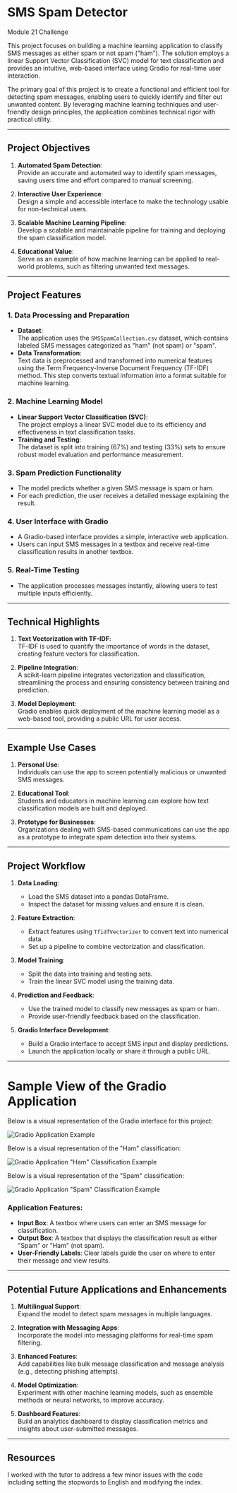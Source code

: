 # SMS Spam Detector
Module 21 Challenge

This project focuses on building a machine learning application to classify SMS messages as either spam or not spam ("ham"). The solution employs a linear Support Vector Classification (SVC) model for text classification and provides an intuitive, web-based interface using Gradio for real-time user interaction.

The primary goal of this project is to create a functional and efficient tool for detecting spam messages, enabling users to quickly identify and filter out unwanted content. By leveraging machine learning techniques and user-friendly design principles, the application combines technical rigor with practical utility.

---

## Project Objectives

1. **Automated Spam Detection**:  
   Provide an accurate and automated way to identify spam messages, saving users time and effort compared to manual screening.

2. **Interactive User Experience**:  
   Design a simple and accessible interface to make the technology usable for non-technical users.

3. **Scalable Machine Learning Pipeline**:  
   Develop a scalable and maintainable pipeline for training and deploying the spam classification model.

4. **Educational Value**:  
   Serve as an example of how machine learning can be applied to real-world problems, such as filtering unwanted text messages.

---

## Project Features

### 1. **Data Processing and Preparation**
   - **Dataset**:  
     The application uses the `SMSSpamCollection.csv` dataset, which contains labeled SMS messages categorized as "ham" (not spam) or "spam".
   - **Data Transformation**:  
     Text data is preprocessed and transformed into numerical features using the Term Frequency-Inverse Document Frequency (TF-IDF) method. This step converts textual information into a format suitable for machine learning.

### 2. **Machine Learning Model**
   - **Linear Support Vector Classification (SVC)**:  
     The project employs a linear SVC model due to its efficiency and effectiveness in text classification tasks.
   - **Training and Testing**:  
     The dataset is split into training (67%) and testing (33%) sets to ensure robust model evaluation and performance measurement.

### 3. **Spam Prediction Functionality**
   - The model predicts whether a given SMS message is spam or ham.
   - For each prediction, the user receives a detailed message explaining the result.

### 4. **User Interface with Gradio**
   - A Gradio-based interface provides a simple, interactive web application.
   - Users can input SMS messages in a textbox and receive real-time classification results in another textbox.

### 5. **Real-Time Testing**
   - The application processes messages instantly, allowing users to test multiple inputs efficiently.

---

## Technical Highlights

1. **Text Vectorization with TF-IDF**:  
   TF-IDF is used to quantify the importance of words in the dataset, creating feature vectors for classification.
   
2. **Pipeline Integration**:  
   A scikit-learn pipeline integrates vectorization and classification, streamlining the process and ensuring consistency between training and prediction.

3. **Model Deployment**:  
   Gradio enables quick deployment of the machine learning model as a web-based tool, providing a public URL for user access.

---

## Example Use Cases

1. **Personal Use**:  
   Individuals can use the app to screen potentially malicious or unwanted SMS messages.

2. **Educational Tool**:  
   Students and educators in machine learning can explore how text classification models are built and deployed.

3. **Prototype for Businesses**:  
   Organizations dealing with SMS-based communications can use the app as a prototype to integrate spam detection into their systems.

---

## Project Workflow

1. **Data Loading**:
   - Load the SMS dataset into a pandas DataFrame.
   - Inspect the dataset for missing values and ensure it is clean.

2. **Feature Extraction**:
   - Extract features using `TfidfVectorizer` to convert text into numerical data.
   - Set up a pipeline to combine vectorization and classification.

3. **Model Training**:
   - Split the data into training and testing sets.
   - Train the linear SVC model using the training data.

4. **Prediction and Feedback**:
   - Use the trained model to classify new messages as spam or ham.
   - Provide user-friendly feedback based on the classification.

5. **Gradio Interface Development**:
   - Build a Gradio interface to accept SMS input and display predictions.
   - Launch the application locally or share it through a public URL.

---
# Sample View of the Gradio Application

Below is a visual representation of the Gradio interface for this project:

![Gradio Application Example](https://github.com/user-attachments/assets/2e2aae61-c0b6-444d-ae12-0d335f1d83f4)

Below is a visual representation of the "Ham" classification:

![Gradio Application "Ham" Classification Example](https://github.com/user-attachments/assets/33a48174-3b7c-418e-abc8-90572c28113b)

Below is a visual representation of the "Spam" classification:

![Gradio Application "Spam" Classification Example](https://github.com/user-attachments/assets/eb79395f-8d5a-4908-9baa-88903dcbc097)


### Application Features:
- **Input Box**: A textbox where users can enter an SMS message for classification.
- **Output Box**: A textbox that displays the classification result as either "Spam" or "Ham" (not spam).
- **User-Friendly Labels**: Clear labels guide the user on where to enter their message and view results.

---

## Potential Future Applications and Enhancements

1. **Multilingual Support**:  
   Expand the model to detect spam messages in multiple languages.

2. **Integration with Messaging Apps**:  
   Incorporate the model into messaging platforms for real-time spam filtering.

3. **Enhanced Features**:  
   Add capabilities like bulk message classification and message analysis (e.g., detecting phishing attempts).

4. **Model Optimization**:  
   Experiment with other machine learning models, such as ensemble methods or neural networks, to improve accuracy.

5. **Dashboard Features**:  
   Build an analytics dashboard to display classification metrics and insights about user-submitted messages.

---
## Resources

I worked with the tutor to address a few minor issues with the code including setting the stopwords to English and modifying the index.
